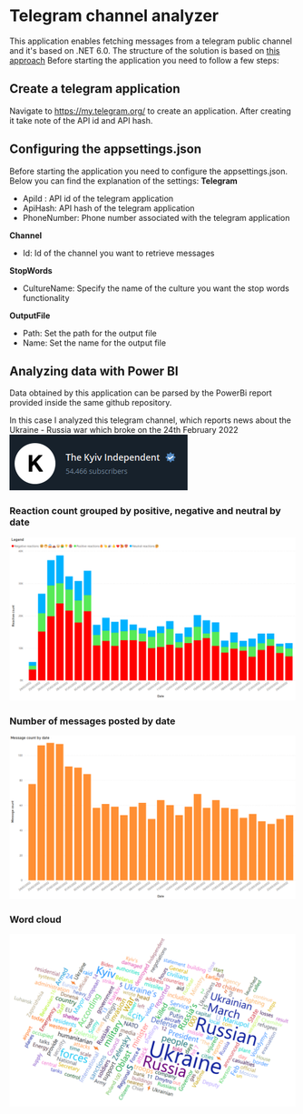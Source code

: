 # Telegram channel analyzer

This application enables fetching messages from a telegram public channel and it's based on .NET 6.0. The structure of the solution is based on [this approach](https://github.com/rallets/console-app-net5)
Before starting the application you need to follow a few steps:

## Create a telegram application

Navigate to https://my.telegram.org/ to create an application.
After creating it take note of the API id and API hash.

## Configuring the appsettings.json

Before starting the application you need to configure the appsettings.json. Below you can find the explanation of the settings:
**Telegram**
 - ApiId : API id of the telegram application 
 - ApiHash: API hash of the telegram application
 - PhoneNumber: Phone number associated with the telegram application
  
**Channel**
 - Id: Id of the channel you want to retrieve messages
 
**StopWords**
 - CultureName: Specify the name of the culture you want the stop words functionality
 
**OutputFile**
 - Path: Set the path for the output file
 - Name: Set the name for the output file

## Analyzing data with Power BI
Data obtained by this application can be parsed by the PowerBi report provided inside the same github repository. 

In this case I analyzed this telegram channel, which reports news about the Ukraine - Russia war which broke on the 24th February 2022
![enter image description here](https://raw.githubusercontent.com/Marghitos/TelegramChannelAnalyzer/main/TelegramChannelRetriever/Images/TheKyivIndipendentLogo.png)
### Reaction count grouped by positive, negative and neutral by date
![enter image description here](https://raw.githubusercontent.com/Marghitos/TelegramChannelAnalyzer/main/TelegramChannelRetriever/Images/ReactionCount.png)
### Number of messages posted by date
![enter image description here](https://raw.githubusercontent.com/Marghitos/TelegramChannelAnalyzer/main/TelegramChannelRetriever/Images/MessageCountByDate.png)
### Word cloud

![enter image description here](https://raw.githubusercontent.com/Marghitos/TelegramChannelAnalyzer/main/TelegramChannelRetriever/Images/WordCloud.png)
